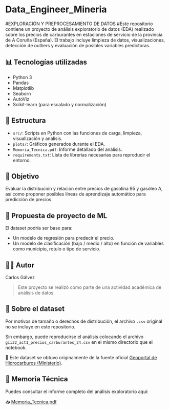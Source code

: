 # Data_Engineer_Mineria
#EXPLORACIÓN Y PREPROCESAMIENTO DE DATOS
#Este repositorio contiene un proyecto de análisis exploratorio de datos (EDA) realizado sobre los precios de carburantes en estaciones de servicio de la provincia de A Coruña (España). El trabajo incluye limpieza de datos, visualizaciones, detección de outliers y evaluación de posibles variables predictoras.

## 📊 Tecnologías utilizadas

- Python 3
- Pandas
- Matplotlib
- Seaborn
- AutoViz
- Scikit-learn (para escalado y normalización)

## 📁 Estructura

- `src/`: Scripts en Python con las funciones de carga, limpieza, visualización y análisis.
- `plots/`: Gráficos generados durante el EDA.
- `Memoria_Tecnica.pdf`: Informe detallado del análisis.
- `requirements.txt`: Lista de librerías necesarias para reproducir el entorno.

## 📌 Objetivo

Evaluar la distribución y relación entre precios de gasolina 95 y gasóleo A, así como proponer posibles líneas de aprendizaje automático para predicción de precios.

## 📄 Propuesta de proyecto de ML

El dataset podría ser base para:
- Un modelo de regresión para predecir el precio.
- Un modelo de clasificación (bajo / medio / alto) en función de variables como municipio, rotulo o tipo de servicio.

## 🧑‍💻 Autor
Carlos Gálvez

> Este proyecto se realizó como parte de una actividad académica de análisis de datos.

## 📂 Sobre el dataset

Por motivos de tamaño o derechos de distribución, el archivo `.csv` original no se incluye en este repositorio.

Sin embargo, puede reproducirse el análisis colocando el archivo `gii32_act1_precios_carburantes_24.csv` en el mismo directorio que el notebook.

📝 Este dataset se obtuvo originalmente de la fuente oficial [Geoportal de Hidrocarburos (Ministerio)](https://geoportalgasolineras.es).



## 📄 Memoria Técnica

Puedes consultar el informe completo del análisis exploratorio aquí:

📥 [Memoria_Tecnica.pdf](./Memoria_Tecnica_carlos_galvez.pdf)
